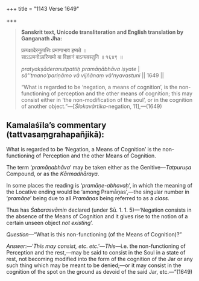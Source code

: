 +++
title = "1143 Verse 1649"

+++
> **Sanskrit text, Unicode transliteration and English translation by Ganganath Jha:** 
>
> प्रत्यक्षादेरनुत्पत्तिः प्रमाणाभाव इष्यते ।  
> साऽऽत्मनोऽपरिणामो वा विज्ञानं वाऽन्यवस्तुनि ॥ १६४९ ॥ 
>
> *pratyakṣāderanutpattiḥ pramāṇābhāva iṣyate* \|  
> *sā''tmano'pariṇāmo vā vijñānaṃ vā'nyavastuni* \|\| 1649 \|\| 
>
> “What is regarded to be ‘negation, a means of cognition’, is the non-functioning of perception and the other means of cognition; this may consist either in ‘the non-modification of the soul’, or in the cognition of another object.”—[*Ślokavārtika*-negation, 11],—(1649)



## Kamalaśīla’s commentary (tattvasaṃgrahapañjikā):

What is regarded to be ‘Negation, a Means of Cognition’ is the non-functioning of Perception and the other Means of Cognition.

The term ‘*pramāṇabhāva*’ may be taken either as the Genitive—*Tatpuruṣa* Compound, or as the *Kārmadhāraya*.

In some places the reading is ‘*pramāṇe-abhavaḥ*’, in which the meaning of the Locative ending would be ‘among Pramāṇas’,—the singular number in ‘*pramāṇe*’ being due to all *Pramāṇas* being referred to as a *class*.

Thus has *Śabarasvāmin* declared (under Sū. 1. 1. 5)—‘Negation consists in the absence of the Means of Cognition and it gives rise to the notion of a certain unseen object *not existing*’.

*Question*—“What is this non-functioning (of the Means of Cognition)?”

*Answer*:—‘*This may consist, etc*. *etc*.’—*This*—i.e. the non-functioning of Perception and the rest,—may be said to consist in the Soul in a state of rest, not becoming modified into the form of the cognition of the Jar or any such thing which may be meant to be denied;—or it may consist in the cognition of the spot on the ground as devoid of the said Jar, etc.—”(1649)


